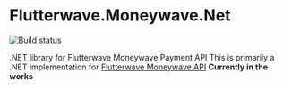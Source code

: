 # Flutterwave.Moneywave.Net

[![Build status](https://ci.appveyor.com/api/projects/status/kjp93dhv2vmwcgp5?svg=true)](https://ci.appveyor.com/project/okezieokpara/flutterwave-moneywave-net)

.NET library for Flutterwave Moneywave Payment API
This is primarily a .NET implementation for [Flutterwave Moneywave API](https://moneywave.flutterwave.com/api) __Currently in the works__
